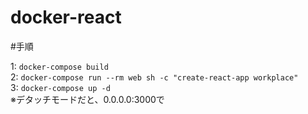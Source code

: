 # docker-react

#手順

1: ```docker-compose build```
<br/>
2: ```docker-compose run --rm web sh -c "create-react-app workplace"```
<br/>
3: ```docker-compose up -d```
<br/>
※デタッチモードだと、0.0.0.0:3000で
